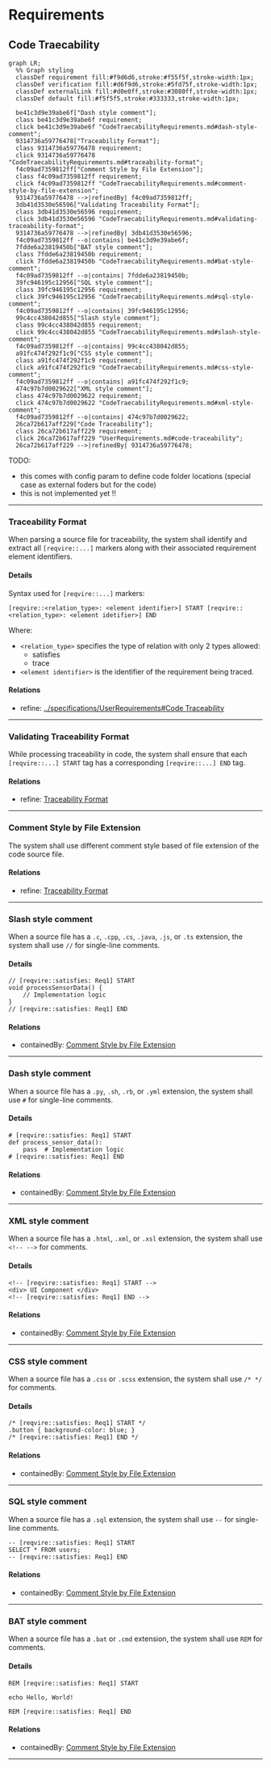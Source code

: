 # Requirements

## Code Traecability
```mermaid
graph LR;
  %% Graph styling
  classDef requirement fill:#f9d6d6,stroke:#f55f5f,stroke-width:1px;
  classDef verification fill:#d6f9d6,stroke:#5fd75f,stroke-width:1px;
  classDef externalLink fill:#d0e0ff,stroke:#3080ff,stroke-width:1px;
  classDef default fill:#f5f5f5,stroke:#333333,stroke-width:1px;

  be41c3d9e39abe6f["Dash style comment"];
  class be41c3d9e39abe6f requirement;
  click be41c3d9e39abe6f "CodeTraecabilityRequirements.md#dash-style-comment";
  9314736a59776478["Traceability Format"];
  class 9314736a59776478 requirement;
  click 9314736a59776478 "CodeTraecabilityRequirements.md#traceability-format";
  f4c09ad7359812ff["Comment Style by File Extension"];
  class f4c09ad7359812ff requirement;
  click f4c09ad7359812ff "CodeTraecabilityRequirements.md#comment-style-by-file-extension";
  9314736a59776478 -->|refinedBy| f4c09ad7359812ff;
  3db41d3530e56596["Validating Traceability Format"];
  class 3db41d3530e56596 requirement;
  click 3db41d3530e56596 "CodeTraecabilityRequirements.md#validating-traceability-format";
  9314736a59776478 -->|refinedBy| 3db41d3530e56596;
  f4c09ad7359812ff --o|contains| be41c3d9e39abe6f;
  7fdde6a23819450b["BAT style comment"];
  class 7fdde6a23819450b requirement;
  click 7fdde6a23819450b "CodeTraecabilityRequirements.md#bat-style-comment";
  f4c09ad7359812ff --o|contains| 7fdde6a23819450b;
  39fc946195c12956["SQL style comment"];
  class 39fc946195c12956 requirement;
  click 39fc946195c12956 "CodeTraecabilityRequirements.md#sql-style-comment";
  f4c09ad7359812ff --o|contains| 39fc946195c12956;
  99c4cc438042d855["Slash style comment"];
  class 99c4cc438042d855 requirement;
  click 99c4cc438042d855 "CodeTraecabilityRequirements.md#slash-style-comment";
  f4c09ad7359812ff --o|contains| 99c4cc438042d855;
  a91fc474f292f1c9["CSS style comment"];
  class a91fc474f292f1c9 requirement;
  click a91fc474f292f1c9 "CodeTraecabilityRequirements.md#css-style-comment";
  f4c09ad7359812ff --o|contains| a91fc474f292f1c9;
  474c97b7d0029622["XML style comment"];
  class 474c97b7d0029622 requirement;
  click 474c97b7d0029622 "CodeTraecabilityRequirements.md#xml-style-comment";
  f4c09ad7359812ff --o|contains| 474c97b7d0029622;
  26ca72b617aff229["Code Traceability"];
  class 26ca72b617aff229 requirement;
  click 26ca72b617aff229 "UserRequirements.md#code-traceability";
  26ca72b617aff229 -->|refinedBy| 9314736a59776478;
```
TODO:
 * this comes with config param to define code folder locations (special case as external foders but for the code) 
 * this is not implemented yet !!

---

### Traceability Format

When parsing a source file for traceability, the system shall identify and extract all `[reqvire::...]` markers along with their associated requirement element identifiers.

#### Details

Syntax used for `[reqvire::...]` markers:

```
[reqvire::<relation_type>: <element identifier>] START [reqvire::<relation_type>: <element idetifier>] END

```

Where:
- `<relation_type>` specifies the type of relation with only 2 types allowed:
  * satisfies
  * trace
- `<element identifier>` is the identifier of the requirement being traced.

#### Relations
  * refine: [../specifications/UserRequirements#Code Traceability](../specifications/UserRequirements.md#code-traceability)

---

### Validating Traceability Format


While processing traceability in code, the system shall ensure that each `[reqvire::...] START` tag has a corresponding `[reqvire::...] END` tag.

#### Relations
  * refine: [Traceability Format](#traceability-format)

---

### Comment Style by File Extension




The system shall use different comment style based of file extension of the code source file.

#### Relations
  * refine: [Traceability Format](#traceability-format)

---

### Slash style comment

When a source file has a `.c`, `.cpp`, `.cs`, `.java`, `.js`, or `.ts` extension, the system shall use `//` for single-line comments.

#### Details

```
// [reqvire::satisfies: Req1] START
void processSensorData() {
    // Implementation logic
}
// [reqvire::satisfies: Req1] END
```

#### Relations
  * containedBy: [Comment Style by File Extension](#comment-style-by-file-extension)

---

### Dash style comment

When a source file has a `.py`, `.sh`, `.rb`, or `.yml` extension, the system shall use `#` for single-line comments.

#### Details

```
# [reqvire::satisfies: Req1] START
def process_sensor_data():
    pass  # Implementation logic
# [reqvire::satisfies: Req1] END
```

#### Relations
  * containedBy: [Comment Style by File Extension](#comment-style-by-file-extension)

---

### XML style comment

When a source file has a `.html`, `.xml`, or `.xsl` extension, the system shall use `<!-- -->` for comments.

#### Details

```
<!-- [reqvire::satisfies: Req1] START -->
<div> UI Component </div>
<!-- [reqvire::satisfies: Req1] END -->

```

#### Relations
  * containedBy: [Comment Style by File Extension](#comment-style-by-file-extension)

---

### CSS style comment

When a source file has a `.css` or `.scss` extension, the system shall use `/* */` for comments.

#### Details

```
/* [reqvire::satisfies: Req1] START */
.button { background-color: blue; }
/* [reqvire::satisfies: Req1] END */
```

#### Relations
  * containedBy: [Comment Style by File Extension](#comment-style-by-file-extension)

---

### SQL style comment

When a source file has a `.sql` extension, the system shall use `--` for single-line comments.

```
-- [reqvire::satisfies: Req1] START
SELECT * FROM users;
-- [reqvire::satisfies: Req1] END
```

#### Relations
  * containedBy: [Comment Style by File Extension](#comment-style-by-file-extension)

---

### BAT style comment

When a source file has a `.bat` or `.cmd` extension, the system shall use `REM` for comments.

#### Details

```
REM [reqvire::satisfies: Req1] START

echo Hello, World!

REM [reqvire::satisfies: Req1] END

```

#### Relations
  * containedBy: [Comment Style by File Extension](#comment-style-by-file-extension)

---